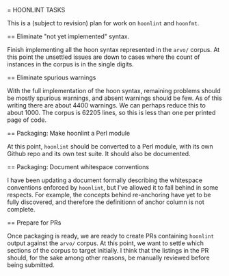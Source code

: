 = HOONLINT TASKS

This is a (subject to revision) plan for work on `hoonlint` and
`hoonfmt`.

== Eliminate "not yet implemented" syntax.

Finish implementing all the hoon syntax represented in
the `arvo/` corpus.
At this point the unsettled issues are 
down to cases where the count of instances in the corpus is
in the single digits.

== Eliminate spurious warnings

With the full implementation of the hoon syntax,
remaining problems should be mostly spurious warnings,
and absent warnings should be few.
As of this writing there are about 4400 warnings.
We can perhaps reduce this to about 1000.
The corpus is 62205 lines, so this is
less than one per printed page of code.

== Packaging: Make hoonlint a Perl module

At this point, `hoonlint` should be converted to
a Perl module,
with its own Github repo
and its own test suite.
It should also be documented.

== Packaging: Document whitespace conventions

I have been updating a document formally describing
the whitespace conventions enforced by `hoonlint`,
but I've allowed it to fall behind in some respects.
For example, the concepts behind re-anchoring have
yet to be fully discovered,
and therefore the definitionn of anchor column
is not complete.

== Prepare for PRs

Once packaging is ready,
we are ready to create PRs containing `hoonlint`
output
against the `arvo/`
corpus.
At this point, we want to settle which sections
of the corpus to target initially.
I think that the listings in the PR should,
for the sake among other reasons,
be manually reviewed before being submitted.
